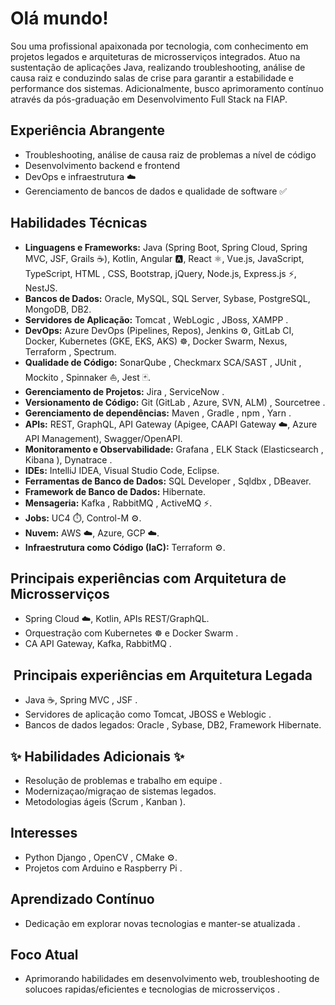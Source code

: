 #  Olá mundo! 
Sou uma profissional apaixonada por tecnologia, com conhecimento em projetos legados e arquiteturas de microsserviços integrados.
Atuo na sustentação de aplicações Java, realizando troubleshooting, análise de causa raiz e conduzindo salas de crise para garantir a estabilidade e performance dos sistemas. Adicionalmente, busco aprimoramento contínuo através da pós-graduação em Desenvolvimento Full Stack na FIAP.

##  Experiência Abrangente 

* Troubleshooting, análise de causa raiz de problemas a nível de código  
* Desenvolvimento backend e frontend 
* DevOps e infraestrutura ☁️
* Gerenciamento de bancos de dados e qualidade de software ✅

##  Habilidades Técnicas 

* **Linguagens e Frameworks:** Java (Spring Boot, Spring Cloud, Spring MVC, JSF, Grails ☕), Kotlin, Angular 🅰️, React ⚛️, Vue.js, JavaScript, TypeScript, HTML ️, CSS, Bootstrap, jQuery, Node.js, Express.js ⚡, NestJS.
* **Bancos de Dados:** Oracle, MySQL, SQL Server, Sybase, PostgreSQL, MongoDB, DB2.
* **Servidores de Aplicação:** Tomcat , WebLogic ️, JBoss, XAMPP .
* **DevOps:** Azure DevOps (Pipelines, Repos), Jenkins ⚙️, GitLab CI, Docker, Kubernetes (GKE, EKS, AKS) ☸️, Docker Swarm, Nexus, Terraform ️, Spectrum.
* **Qualidade de Código:** SonarQube , Checkmarx SCA/SAST ️, JUnit , Mockito , Spinnaker ⛵, Jest 🃏.
* **Gerenciamento de Projetos:** Jira , ServiceNow ️.
* **Versionamento de Código:** Git (GitLab , Azure, SVN, ALM) , Sourcetree .
* **Gerenciamento de dependências:** Maven , Gradle ️, npm , Yarn .
* **APIs:** REST, GraphQL, API Gateway (Apigee, CAAPI Gateway ☁️, Azure API Management), Swagger/OpenAPI.
* **Monitoramento e Observabilidade:** Grafana , ELK Stack (Elasticsearch , Kibana ), Dynatrace .
* **IDEs:** IntelliJ IDEA, Visual Studio Code, Eclipse.
* **Ferramentas de Banco de Dados:** SQL Developer ️, Sqldbx ️, DBeaver.
* **Framework de Banco de Dados:** Hibernate. 
* **Mensageria:** Kafka , RabbitMQ , ActiveMQ ⚡.
* **Jobs:** UC4 ⏱️, Control-M ⚙️.
* **Nuvem:** AWS ☁️, Azure, GCP ☁️.
* **Infraestrutura como Código (IaC):** Terraform ️⚙️.

##  Principais experiências com Arquitetura de Microsserviços 

* Spring Cloud ☁️, Kotlin, APIs REST/GraphQL.
* Orquestração com Kubernetes ☸️ e Docker Swarm .
* CA API Gateway,  Kafka, RabbitMQ .

## ️ Principais experiências em Arquitetura Legada ️

* Java ☕, Spring MVC ️, JSF ️.
* Servidores de aplicação como Tomcat, JBOSS  e Weblogic ️.
* Bancos de dados legados: Oracle , Sybase, DB2, Framework Hibernate.

## ✨ Habilidades Adicionais ✨

* Resolução de problemas e trabalho em equipe .
* Modernizaçao/migraçao de sistemas legados.
* Metodologias ágeis (Scrum , Kanban ).

##  Interesses 

* Python Django , OpenCV ️, CMake ⚙️.
* Projetos com Arduino  e Raspberry Pi .

##  Aprendizado Contínuo 

* Dedicação em explorar novas tecnologias e manter-se atualizada .

##  Foco Atual 

* Aprimorando habilidades em desenvolvimento web, troubleshooting de solucoes rapidas/eficientes e tecnologias de microsserviços .
